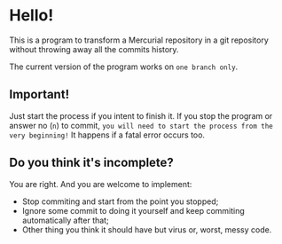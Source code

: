 # Hello!

This is a program to transform a Mercurial repository in a git repository without throwing away all the commits history.

The current version of the program works on `one branch only`.

## Important!

Just start the process if you intent to finish it. If you stop the program or answer no (`n`) to commit, `you will need to start the process from the very beginning!` It happens if a fatal error occurs too.

## Do you think it's incomplete?
You are right. And you are welcome to implement:
- Stop commiting and start from the point you stopped;
- Ignore some commit to doing it yourself and keep commiting automatically after that;
- Other thing you think it should have but virus or, worst, messy code.
